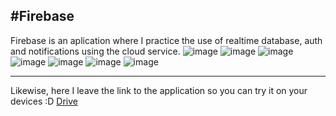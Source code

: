 #Firebase
---
Firebase is an aplication where I practice the use of realtime database, auth and notifications using the cloud service.
![image](https://github.com/SrbastianM/Firebase/assets/61092885/20db0b75-b1df-42b2-b7e8-8656ee118ad6)
![image](https://github.com/SrbastianM/Firebase/assets/61092885/f9aa7533-ad66-4a2e-b8a5-237da00a0bad)
![image](https://github.com/SrbastianM/Firebase/assets/61092885/641e31c4-0523-4ef9-bf80-dd7edbcfae4c)
![image](https://github.com/SrbastianM/Firebase/assets/61092885/7ec16f29-c0e8-4d27-8e3c-4bcbfa7e1a19)
![image](https://github.com/SrbastianM/Firebase/assets/61092885/abbc88c2-74cb-4fec-b4dd-f7bea2747921)
![image](https://github.com/SrbastianM/Firebase/assets/61092885/9e485426-2793-4546-a52e-e13caeea211a)
![image](https://github.com/SrbastianM/Firebase/assets/61092885/f94ac625-4eff-4413-8c88-8342ed248e8c)

--- 
Likewise, here I leave the link to the application so you can try it on your devices :D
[Drive](https://drive.google.com/file/d/1Aie7C4pCwyIYxjzJlqReYxiKJCOAN1n3/view?usp=sharing)
